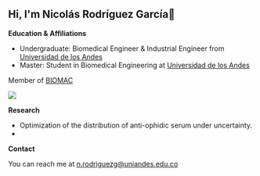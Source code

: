 ## Hi, I'm Nicolás Rodríguez García👋


**Education & Affiliations**

- Undergraduate: Biomedical Engineer & Industrial Engineer from [Universidad de los Andes](https://uniandes.edu.co/)
- Master: Student in Biomedical Engineering at [Universidad de los Andes](https://uniandes.edu.co/)
<!--
-Doctorate: from [INSTITUTION](LINK OF INSTITUTION.com)
-->

Member of [BIOMAC](https://github.com/biomac-lab)

![](https://imgur.com/a/OXKK8rD)


**Research**
- Optimization of the distribution of anti-ophidic serum under uncertainty.
- 

**Contact**

<!--
-Twitter: from [INSTITUTION](LINK OF INSTITUTION.com)
-->
You can reach me at <n.rodriguezg@uniandes.edu.co>

<!--
**roganich/roganich** is a ✨ _special_ ✨ repository because its `README.md` (this file) appears on your GitHub profile.

Here are some ideas to get you started:

- 🔭 I’m currently working on ...
- 🌱 I’m currently learning ...
- 👯 I’m looking to collaborate on ...
- 🤔 I’m looking for help with ...
- 💬 Ask me about ...
- 📫 How to reach me: ...
- 😄 Pronouns: ...
- ⚡ Fun fact: ...
-->

